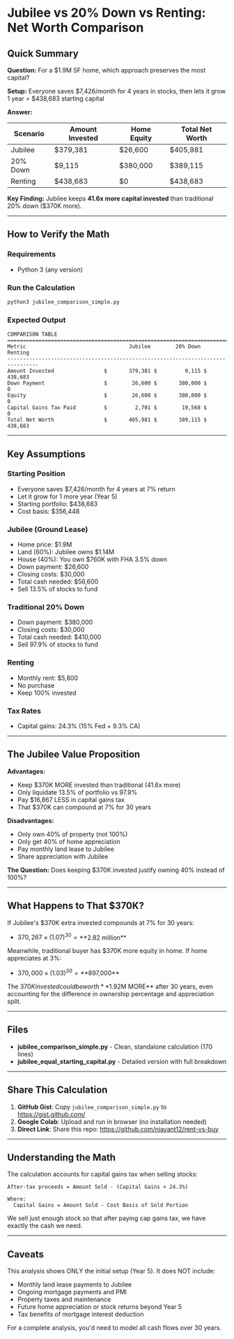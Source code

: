 # Jubilee vs 20% Down vs Renting: Net Worth Comparison

## Quick Summary

**Question:** For a $1.9M SF home, which approach preserves the most capital?

**Setup:** Everyone saves $7,426/month for 4 years in stocks, then lets it grow 1 year = $438,683 starting capital

**Answer:**

| Scenario   | Amount Invested | Home Equity | Total Net Worth |
|------------|-----------------|-------------|-----------------|
| Jubilee    | $379,381        | $26,600     | $405,981        |
| 20% Down   | $9,115          | $380,000    | $389,115        |
| Renting    | $438,683        | $0          | $438,683        |

**Key Finding:** Jubilee keeps **41.6x more capital invested** than traditional 20% down ($370K more).

---

## How to Verify the Math

### Requirements
- Python 3 (any version)

### Run the Calculation

```bash
python3 jubilee_comparison_simple.py
```

### Expected Output

```
COMPARISON TABLE
================================================================================
Metric                                 Jubilee        20% Down         Renting
--------------------------------------------------------------------------------
Amount Invested                $       379,381 $         9,115 $       438,683
Down Payment                   $        26,600 $       380,000 $             0
Equity                         $        26,600 $       380,000 $             0
Capital Gains Tax Paid         $         2,701 $        19,568 $             0
Total Net Worth                $       405,981 $       389,115 $       438,683
```

---

## Key Assumptions

### Starting Position
- Everyone saves $7,426/month for 4 years at 7% return
- Let it grow for 1 more year (Year 5)
- Starting portfolio: $438,683
- Cost basis: $356,448

### Jubilee (Ground Lease)
- Home price: $1.9M
- Land (60%): Jubilee owns $1.14M
- House (40%): You own $760K with FHA 3.5% down
- Down payment: $26,600
- Closing costs: $30,000
- Total cash needed: $56,600
- Sell 13.5% of stocks to fund

### Traditional 20% Down
- Down payment: $380,000
- Closing costs: $30,000
- Total cash needed: $410,000
- Sell 97.9% of stocks to fund

### Renting
- Monthly rent: $5,800
- No purchase
- Keep 100% invested

### Tax Rates
- Capital gains: 24.3% (15% Fed + 9.3% CA)

---

## The Jubilee Value Proposition

**Advantages:**
- Keep $370K MORE invested than traditional (41.6x more)
- Only liquidate 13.5% of portfolio vs 97.9%
- Pay $16,867 LESS in capital gains tax
- That $370K can compound at 7% for 30 years

**Disadvantages:**
- Only own 40% of property (not 100%)
- Only get 40% of home appreciation
- Pay monthly land lease to Jubilee
- Share appreciation with Jubilee

**The Question:** Does keeping $370K invested justify owning 40% instead of 100%?

---

## What Happens to That $370K?

If Jubilee's $370K extra invested compounds at 7% for 30 years:
- $370,267 × (1.07)^30 = **$2.82 million**

Meanwhile, traditional buyer has $370K more equity in home. If home appreciates at 3%:
- $370,000 × (1.03)^30 = **$897,000**

The $370K invested could be worth **$1.92M MORE** after 30 years, even accounting for the difference in ownership percentage and appreciation split.

---

## Files

- **jubilee_comparison_simple.py** - Clean, standalone calculation (170 lines)
- **jubilee_equal_starting_capital.py** - Detailed version with full breakdown

---

## Share This Calculation

1. **GitHub Gist**: Copy `jubilee_comparison_simple.py` to https://gist.github.com/
2. **Google Colab**: Upload and run in browser (no installation needed)
3. **Direct Link**: Share this repo: https://github.com/njayant12/rent-vs-buy

---

## Understanding the Math

The calculation accounts for capital gains tax when selling stocks:

```
After-tax proceeds = Amount Sold - (Capital Gains × 24.3%)

Where:
  Capital Gains = Amount Sold - Cost Basis of Sold Portion
```

We sell just enough stock so that after paying cap gains tax, we have exactly the cash we need.

---

## Caveats

This analysis shows ONLY the initial setup (Year 5). It does NOT include:
- Monthly land lease payments to Jubilee
- Ongoing mortgage payments and PMI
- Property taxes and maintenance
- Future home appreciation or stock returns beyond Year 5
- Tax benefits of mortgage interest deduction

For a complete analysis, you'd need to model all cash flows over 30 years.
